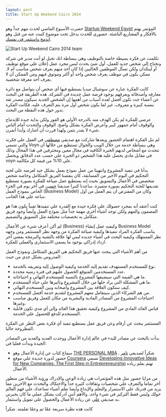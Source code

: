 ```yaml
---
layout: post
title: Start Up Weekend Cairo 2014
---
```


حضرت الأسبوع الماضي لحدث مهم جداً وهو [Startup Weekend Egypt](https://www.facebook.com/swegypt) المؤتمر يهتم بالأفكار و المشاريع الناشئة. حضوري للحدث يدخل تحت موضوع كتبت عنه من قبل وهو [اندمج واستثمر في نفسك](http://ahmadajmi.com/get-involved/).

![Start Up Weekend Cairo 2014 team](https://oktob-editor.s3.amazonaws.com/uploads%2F1442644938461-startup-weekend.jpg)

تكلمت عن فكرة بسيطة خاصة بالتوظيف وهي ببساطة انك تخيل لو أنت مدير في شركة وتحتاج إلي شخص جديد للعمل، أول شئ يحدث ليس مجرد عمل إعلان علي موقع توظيف أو لينكدان ولكن تسأل الموظفين الحاليين إذا كان أحد منهم يعرف شخص مناسب أم لا. ممكن يكون في موظف يعرف شخص واحد أو أكثر وموثوق فيهم ومن الممكن أن لا يعرف أحد معرفة شخصية.

كانت الفكرة عبارة عن سوشيال ميديا يستطيع فيها أي شخص أن يتواصل مع دائرة معارفه وأصدقائه ويعرفهم بوجود فرصة عمل جديدة في الشركة. هذه الطريقة في البحث عن أعضاء جدد تكون أفضل لعدة أسباب من أهمها إن الشخص الجديد سيكون مصدر ثقة بنسبة كبيرة و معروف، غير لما يكون شخص أول مرة يتم التعرف عليه. فكانت الفكرة تدور حول هذه النقطة من البحث.

عرضي للفكرة لم يكن الهدف منه بالدرجة الأولي هو الفوز ولكن بداية جيدة للإندماج والوقوف أمام جمهور كبير وأعرض الفكرة بشكل واضح. الوقوف والتحدث أمام الناس شيء لا يقدر بثمن ولهذا قررت أن أشارك وأبدا أتمرن.

لم تنل الفكرة اهتمام الحضور وبعدها شاركت مع صديقي [مصطفي](https://twitter.com/MostafaFarghaly) في العمل علي فكرته والتي تسمي Voyn وهي ببساطة خدمة من خلال الويب والجوال تستطيع من خلالها أن تتحدث مع أشخاص لديهم الخبرة الكافية في مجال معين ومحترفين في هذا المجال وذلك في مقابل مادي يحصل عليه هذا الشخص ذو الخبرة علي حسب عدد الدقائق ويحصل voyn علي 10% من قيمة كل مكالمة.

بدأنا في تنفيذ المشروع وانتهينا من عمل نموذج يعمل بشكل جيد لعرضه علي لجنة التحكيم في اليوم الأخير من المسابقة، كان ينقصنا الفريق المتكامل وخاصة شخص متخصص في الأعمال والتسويق بحيث إنه يستطيع عمل صياغة للفكرة بصورة نستطيع تقديمها للجنة التحكيم بصورة متميزة. ساعدنا كثيرا صديقنا [حسين](https://www.facebook.com/hu55ein.ibrahim) في آخر يوم في الجزء الخاص بنموذج العمل (Business Model) وكان من المفترض أن يتم العمل من أول ساعة علي هذا الجانب.

كنت أعتقد أنه بمجرد حصولك علي فكرة جيدة مع القدرة علي تنفيذها تقنياً يكون هذا هو المضمون والمهم ولكن توجد أشياء أخري مهمة جداً مثل نموذج العمل وأيضاً وجود فريق متكامل به تخصصات مختلفة مثل التسويق والتصميم.

لم أكن أعرف شيء عن الأعمال (Business) وكيفيه عمل إنشاء Business Model يناسب الفكرة المراد تنفيذها وكيفية صياغة الفكرة من وجهه نظر المستثمر ومن وجهه نظر المستهلك وكيفية البحث في أشياء جديده ليس لها علاقة بالتقنية والبرمجة بمعني أخر ازداد إدراكي بوجود ما يسمي الاستثماري والعملي للفكرة.

من أهم الأشياء التي يبحث عنها فريق التحكيم هي الفريق المتكامل ونموذج العمل المدروس بشكل جدي من حيث:

*   نوع للمستخدم المستهدف تقديم إليه الخدمة وكيفية الوصول إليه وتعريفه بالخدمة.
*   عدد المستخدمين المتوقع الحصول عليهم في فترة زمنية محددة.
*   ما هي القيمة التي سيضيفها المشروع بالنسبة للمستخدم النهائي و احتياجاته.
*   ما هي المشكلة التي يراد حلها من خلال المشروع وتأثيرها علي حياة المستخدم.
*   كيف ستكون العلاقة بين المشروع وأصحابه وبين المستخدم النهائي.
*   من هم الشركاء الذين سيتعامل معهم المشروع لتقديم خدمة أفضل للمستخدم.
*   احتياجات المشروع من المصادر المادية والبشرية من مكان للعمل وفريق مناسب وغيرها.
*   قياس العائد المادي من المشروع وكيفية تحقيق هذا العائد وإلي أي مدي تكون قابلية المستخدم للدفع للحصول علي الخدمة.

المستثمر يبحث عن أرقام وعن فريق عمل يستطيع تنفيذ أي فكرة بغض النظر عن الفكرة المطروحة حاليا.

بدأت بالبحث عن مصادر للبدء في عالم إدارة الأعمال ووجدت العديد والعديد من المصادر الجيدة وبدأت فعليا في:

*   سماع كتاب عن إدارة الأعمال وهو [THE PERSONAL MBA](http://book.personalmba.com/) . شكراً لصديقي [تامر](https://twitter.com/tamer_radi)
*   حضور لدورة جديدة علي موقع [Coursera](https://www.coursera.org/) تسمي [Developing Innovative Ideas for New Companies: The First Step in Entrepreneurship](https://www.coursera.org/course/innovativeideas) تهتم بعلم رياده الأعمال.

من مزايا حضور مثل هذه المؤتمرات هي زيادة الوعي والإدراك ورؤية الأشياء من منظور أخر تماما والتعرف علي شخصيات وثقافات كثيره جداً والاحتكاك والتحدث مع الآخرين مما يزيد من قدرتك علي الاستمرار والتعلم والإبداع وأيضا تعلم أشياء تساعدك علي فهم العالم حولك وليس فقط التركيز في شيء واحد. والأهم أنني أدركت بشكل عملي ما كان يخبرني به صديقي [علي](https://twitter.com/Alyzied) عن ريادة الأعمال والحصول علي تمويل واستثمار.

كانت هذه نظرة سريعة عمّا تم وعمّا تعلمته. شكراً